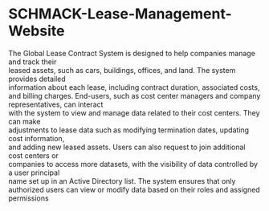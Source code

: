 # SCHMACK-Lease-Management-Website
The	Global	Lease	Contract	System	is	designed	to	help	companies	manage	and	track	their	
leased	assets,	such	as	cars,	buildings,	offices,	and	land.	The	system	provides	detailed	
information	about	each	lease,	including	contract	duration,	associated	costs,	and	billing	
charges.	End-users,	such	as	cost	center	managers	and	company	representatives,	can	interact	
with	the	system	to	view	and	manage	data	related	to	their	cost	centers.	They	can	make	
adjustments	to	lease	data	such	as	modifying	termination	dates,	updating	cost	information,	
and	adding	new	leased	assets.	Users	can	also	request	to	join	additional	cost	centers	or	
companies	to	access	more	datasets,	with	the	visibility	of	data	controlled	by	a	user	principal	
name	set	up	in	an	Active	Directory	list.	The	system	ensures	that	only	authorized	users	can	
view	or	modify	data	based	on	their	roles	and	assigned	permissions

